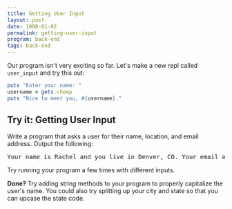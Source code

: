 ```yaml
---
title: Getting User Input
layout: post
date: 1000-01-02
permalink: getting-user-input
program: back-end
tags: back-end
---
```


Our program isn't very exciting so far. Let's make a new repl called `user_input` and try this out:

```ruby
puts "Enter your name: "
username = gets.chomp
puts "Nice to meet you, #{username}."
```

<div class="try-it">
<h2>Try it: Getting User Input</h2>

<p>Write a program that asks a user for their name, location, and email address. Output the following:</p>

<pre>Your name is Rachel and you live in Denver, CO. Your email address is rachel@turing.io.</pre>
Try running your program a few times with different inputs.
<p><b>Done?</b> Try adding string methods to your program to properly capitalize the user's name. You could also try splitting up your city and state so that you can upcase the state code.</p>
</div>
